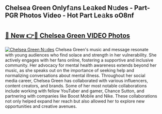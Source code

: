 ## Chelsea Green Onlyf𝚊ns Le𝚊ked N𝚞des - Part-PGR Photos Video - Hot Part Le𝚊ks oO8nf

# <h2><a href="http://ac11207.deff.icu/?id=Chelsea+Green">🔗 New 👉🔴 Chelsea Green VIDEO Photos</a></h2>

[![Chelsea Green N𝚞des](https://i.imgur.com/rIISA9y.gif)](http://ac11207.deff.icu/?id=Chelsea+Green)
Chelsea Green's music and message resonate with young audiences who find solace and strength in her vulnerability. She actively engages with her fans online, fostering a supportive and inclusive community. Her advocacy for mental health awareness extends beyond her music, as she speaks out on the importance of seeking help and normalizing conversations about mental illness. Throughout her social media career, Chelsea Green has collaborated with various influencers, content creators, and brands. Some of her most notable collaborations include working with fellow YouTuber and gamer, Chance Sutton, and partnering with companies like Boost Mobile and Nike. These collaborations not only helped expand her reach but also allowed her to explore new opportunities and creative avenues.
